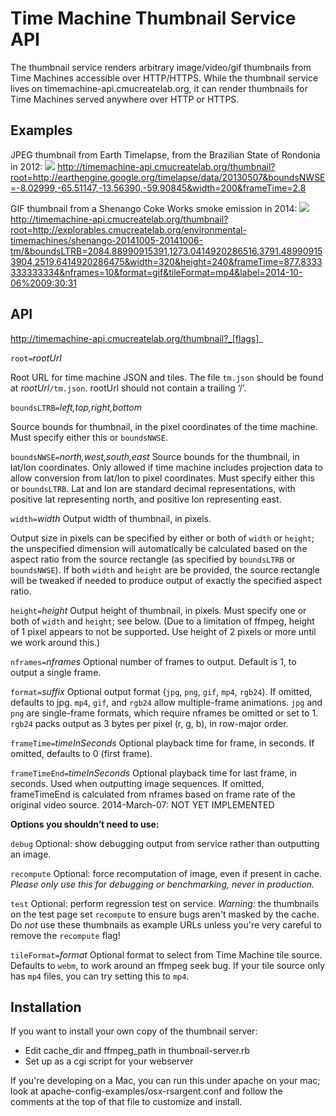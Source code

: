Time Machine Thumbnail Service API
==================================

The thumbnail service renders arbitrary image/video/gif thumbnails from Time Machines accessible over HTTP/HTTPS.  While the thumbnail service lives on timemachine-api.cmucreatelab.org, it can render thumbnails for Time Machines served anywhere over HTTP or HTTPS.

Examples
--------

JPEG thumbnail from Earth Timelapse, from the Brazilian State of Rondonia in 2012:
<img src="http://timemachine-api.cmucreatelab.org/thumbnail?root=http://earthengine.google.org/timelapse/data/20130507&boundsNWSE=-8.02999,-65.51147,-13.56390,-59.90845&width=200&frameTime=2.8">
http://timemachine-api.cmucreatelab.org/thumbnail?root=http://earthengine.google.org/timelapse/data/20130507&boundsNWSE=-8.02999,-65.51147,-13.56390,-59.90845&width=200&frameTime=2.8

GIF thumbnail from a Shenango Coke Works smoke emission in 2014:
<img src="http://timemachine-api.cmucreatelab.org/thumbnail?root=http://explorables.cmucreatelab.org/environmental-timemachines/shenango-20141005-20141006-tm/&boundsLTRB=2084.88990915391,1273.0414920286516,3791.489909153904,2519.6414920286475&width=320&height=240&frameTime=877.8333333333334&nframes=10&format=gif&tileFormat=mp4&label=2014-10-06%2009:30:31">
http://timemachine-api.cmucreatelab.org/thumbnail?root=http://explorables.cmucreatelab.org/environmental-timemachines/shenango-20141005-20141006-tm/&boundsLTRB=2084.88990915391,1273.0414920286516,3791.489909153904,2519.6414920286475&width=320&height=240&frameTime=877.8333333333334&nframes=10&format=gif&tileFormat=mp4&label=2014-10-06%2009:30:31

API
---

http://timemachine-api.cmucreatelab.org/thumbnail?_[flags]_

`root=`_rootUrl_

Root URL for time machine JSON and tiles.  The file `tm.json` should be found at _rootUrl_`/tm.json`.  rootUrl should not contain a trailing ‘/’.

`boundsLTRB=`_left,top,right,bottom_

Source bounds for thumbnail, in the pixel coordinates of the time machine.  Must specify either this or ```boundsNWSE```.

```boundsNWSE=```_north,west,south,east_
Source bounds for the thumbnail, in lat/lon coordinates.  Only allowed if time machine includes projection data to allow conversion from lat/lon to pixel coordinates.  Must specify either this or ```boundsLTRB```.  Lat and lon are standard decimal representations, with positive lat representing north, and positive lon representing east.

```width=```_width_
Output width of thumbnail, in pixels.  

Output size in pixels can be specified by either or both of ```width``` or ```height```;  the unspecified dimension will automatically be calculated based on the aspect ratio from the source rectangle (as specified by ```boundsLTRB``` or ```boundsNWSE```).  If both ```width``` and ```height``` are be provided, the source rectangle will be tweaked if needed to produce output of exactly the specified aspect ratio.

```height=```_height_
Output height of thumbnail, in pixels.  Must specify one or both of ```width``` and ```height```; see below.  (Due to a limitation of ffmpeg, height of 1 pixel appears to not be supported.  Use height of 2 pixels or more until we work around this.)

```nframes=```_nframes_
Optional number of frames to output.  Default is 1, to output a single frame.

```format=```_suffix_
Optional output format (```jpg```, ```png```, ```gif```, ```mp4```, ```rgb24```).  If omitted, defaults to jpg.  ```mp4```, ```gif```, and ```rgb24``` allow multiple-frame animations.  ```jpg``` and ```png``` are single-frame formats, which require nframes be omitted or set to 1.  ```rgb24``` packs output as 3 bytes per pixel (r, g, b), in row-major order.  

```frameTime=```_timeInSeconds_
Optional playback time for frame, in seconds.  If omitted, defaults to 0 (first frame).

```frameTimeEnd=```_timeInSeconds_
Optional playback time for last frame, in seconds.  Used when outputting image sequences.  If omitted, frameTimeEnd is calculated from nframes based on frame rate of the original video source.  2014-March-07: NOT YET IMPLEMENTED

**Options you shouldn’t need to use:**

```debug```
Optional: show debugging output from service rather than outputting an image.

```recompute```
Optional: force recomputation of image, even if present in cache.  _Please only use this for debugging or benchmarking, never in production._

```test```
Optional:  perform regression test on service.  _Warning:_ the thumbnails on the test page set ```recompute``` to ensure bugs aren't masked by the cache.  Do _not_ use these thumbnails as example URLs unless you're very careful to remove the ```recompute``` flag!

```tileFormat=```_format_
Optional format to select from Time Machine tile source.  Defaults to ```webm```, to work around an ffmpeg seek bug.  If your tile source only has ```mp4``` files, you can try setting this to ```mp4```.


Installation
------------

If you want to install your own copy of the thumbnail server:

- Edit cache_dir and ffmpeg_path in thumbnail-server.rb
- Set up as a cgi script for your webserver

If you're developing on a Mac, you can run this under apache on your mac; look at apache-config-examples/osx-rsargent.conf and follow the comments at the top of that file to customize and install.


